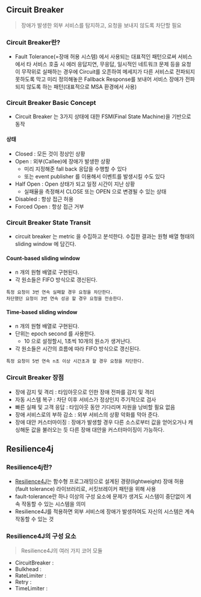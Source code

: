 ## Circuit Breaker
> 장애가 발생한 외부 서비스를 탐지하고, 요청을 보내지 않도록 차단할 필요

### Circuit Breaker란?
- Fault Tolerance(=장애 허용 시스템) 에서 사용되는 대표적인 패턴으로써 서비스에서 타 서비스 호출 시 에러 응답지연, 무응답, 일시적인 네트워크 문제 등을 요청이 무작위로 실패하는 경우에 Circuit를 오픈하여 메세지가 다른 서비스로 전파되지 못하도록 막고 미리 정의해놓은 Fallback Response를 보내어 서비스 장애가 전파되지 않도록 하는 패턴(대표적으로 MSA 환경에서 사용)

### Circuit Breaker Basic Concept
- Circuit Breaker 는 3가지 상태에 대한 FSM(Final State Machine)을 기반으로 동작
#### 상태
- Closed : 모든 것이 정상인 상황
- Open : 외부(Callee)에 장애가 발생한 상황
	- 미리 지정해준 fall back 응답을 수행할 수 있다
	- 또는 event publisher 를 이용해서 이벤트를 발생시킬 수도 있다
- Half Open : Open 상태가 되고 일정 시간이 지난 상황
	- 실패율을 측정해서 CLOSE 또는 OPEN 으로 변경될 수 있는 상태
- Disabled : 항상 접근 허용
- Forced Open : 항상 접근 거부

### Circuit Breaker State Transit
- circuit breaker 는 metric 을 수집하고 분석한다. 수집한 결과는 원형 배열 형태의 sliding window 에 담긴다.
#### Count-based sliding window
- n 개의 원형 배열로 구현된다.
- 각 원소들은 FIFO 방식으로 갱신된다.
```
특정 요청이 3번 연속 실패할 경우 요청을 차단한다.
차단했던 요청이 3번 연속 성공 할 경우 요청을 전송한다.
```
#### Time-based sliding window
- n 개의 원형 배열로 구현된다.
- 단위는 epoch second 를 사용한다.
    - 10 으로 설정할시, 1초씩 10개의 원소가 생겨난다.
- 각 원소들은 시간의 흐름에 따라 FIFO 방식으로 갱신된다.
```
특정 요청이 5번 연속 n초 이상 시간초과 할 경우 요청을 차단한다.
```

### Circuit Breaker 장점
- 장애 감지 및 격리 : 타임아웃으로 인한 장애 전파를 감지 및 격리
- 자동 시스템 복구 : 차단 이후 서비스가 정상인지 주기적으로 검사
- 빠른 실패 및 고객 응답 : 타임아웃 동안 기다리며 자원을 낭비할 필요 없음
- 장애 서비스로의 부하 감소 : 외부 서비스의 상황 악화를 막아 준다.
- 장애 대안 커스터마이징 : 장애가 발생할 경우 다른 소스로부터 값을 얻어오거나 캐싱해둔 값을 불러오는 듯 다른 장애 대안을 커스터마이징이 가능하다.
## Resilience4j
### Resilience4j란?
- [Resilience4J](https://resilience4j.readme.io/docs)는 함수형 프로그래밍으로 설계된 경량(lightweight) 장애 허용(fault tolerance) 라이브러리로, 서킷브레이커 패턴을 위해 사용
- fault-tolerance란 하나 이상의 구성 요소에 문제가 생겨도 시스템이 중단없이 계속 작동할 수 있는 시스템을 의미
- Resilience4J를 적용하면 외부 서비스에 장애가 발생하여도 자신의 시스템은 계속 작동할 수 있는 것

### Resilience4J의 구성 요소
> Resilience4J의 여러 가지 코어 모듈
- CircuitBreaker : 
- Bulkhead : 
- RateLimiter : 
- Retry : 
- TimeLimiter : 